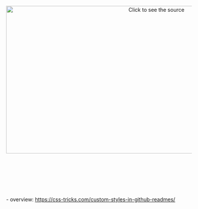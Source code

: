 <div align="center">
	<br>
	<a href="https://github.com/sindresorhus/css-in-readme-like-wat/blame/main/header.svg">
		<img src="header.svg" width="800" height="400" alt="Click to see the source">
	</a> 
	<br>
</div>



<br><br><br><br><br><br> - overview: https://css-tricks.com/custom-styles-in-github-readmes/
